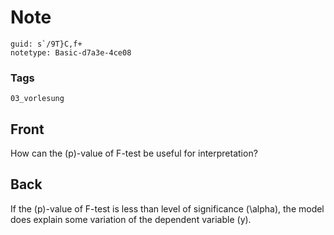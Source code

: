 # Note
```
guid: s`/9T}C,f+
notetype: Basic-d7a3e-4ce08
```

### Tags
```
03_vorlesung
```

## Front
How can the \(p\)-value of F-test be useful for interpretation?

## Back
If the \(p\)-value of F-test is less than level of significance \(\alpha\), the model does explain some variation of the dependent variable \(y\).

